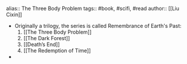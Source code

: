 ---
---

alias:: The Three Body Problem
tags:: #book, #scifi, #read
author:: [[Liu Cixin]]

- Originally a trilogy, the series is called Remembrance of Earth's Past:
  1) [[The Three Body Problem]]
  2) [[The Dark Forest]]
  3) [[Death’s End]] 
  4) [[The Redemption of Time]]
-